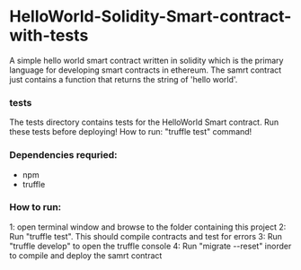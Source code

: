 # HelloWorld-Solidity-Smart-contract-with-tests

A simple hello world smart contract written in solidity which is the primary language for developing smart contracts in ethereum.
The samrt contract just contains a function that returns the string of 'hello world'.

### tests
The tests directory contains tests for the HelloWorld Smart contract. Run these tests before deploying! 
How to run: "truffle test" command!

### Dependencies requried:
- npm
- truffle

### How to run:
1: open terminal window and browse to the folder containing this project
2: Run "truffle test". This should compile contracts and test for errors
3: Run "truffle develop" to open the truffle console
4: Run "migrate --reset" inorder to compile and deploy the samrt contract

